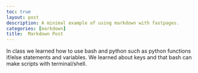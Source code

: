 ```yaml
---
toc: true
layout: post
description: A minimal example of using markdown with fastpages.
categories: [markdown]
title:  Markdown Post
---
```


In class we learned how to use bash and python such as python functions if/else statements and variables. We learned about keys and that bash can make scripts with terminal/shell. 